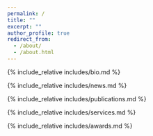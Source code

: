 ```yaml
---
permalink: /
title: ""
excerpt: ""
author_profile: true
redirect_from: 
  - /about/
  - /about.html
---
```


<span class='anchor' id='about-me'></span>

{% include_relative includes/bio.md %}

{% include_relative includes/news.md %}

{% include_relative includes/publications.md %}

{% include_relative includes/services.md %}

{% include_relative includes/awards.md %}
